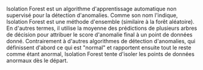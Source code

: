 Isolation Forest est un algorithme d'apprentissage automatique non supervisé pour la détection d'anomalies. Comme son nom l'indique, Isolation Forest est une méthode d'ensemble (similaire à la forêt aléatoire). En d'autres termes, il utilise la moyenne des prédictions de plusieurs arbres de décision pour attribuer le score d'anomalie final à un point de données donné. Contrairement à d'autres algorithmes de détection d'anomalies, qui définissent d'abord ce qui est "normal" et rapportent ensuite tout le reste comme étant anormal, Isolation Forest tente d'isoler les points de données anormaux dès le départ.
